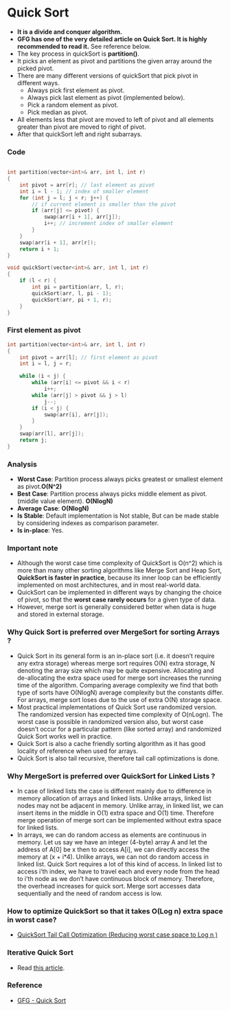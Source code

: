 # Quick Sort

-   **It is a divide and conquer algorithm.**
-   **GFG has one of the very detailed article on Quick Sort. It is highly recommended to read it.** See reference below.
-   The key process in quickSort is **partition()**.
-   It picks an element as pivot and partitions the given array around the picked pivot.
-   There are many different versions of quickSort that pick pivot in different ways.
    -   Always pick first element as pivot.
    -   Always pick last element as pivot (implemented below).
    -   Pick a random element as pivot.
    -   Pick median as pivot.
-   All elements less that pivot are moved to left of pivot and all elements greater than pivot are moved to right of pivot.
-   After that quickSort left and right subarrays.

### Code

```cpp

int partition(vector<int>& arr, int l, int r)
{
    int pivot = arr[r]; // last element as pivot
    int i = l - 1; // index of smaller element
    for (int j = l; j < r; j++) {
        // if current element is smaller than the pivot
        if (arr[j] <= pivot) {
            swap(arr[i + 1], arr[j]);
            i++; // increment index of smaller element
        }
    }
    swap(arr[i + 1], arr[r]);
    return i + 1;
}

void quickSort(vector<int>& arr, int l, int r)
{
    if (l < r) {
        int pi = partition(arr, l, r);
        quickSort(arr, l, pi - 1);
        quickSort(arr, pi + 1, r);
    }
}
```

### First element as pivot

```cpp
int partition(vector<int>& arr, int l, int r)
{
    int pivot = arr[l]; // first element as pivot
    int i = l, j = r;

    while (i < j) {
        while (arr[i] <= pivot && i < r)
            i++;
        while (arr[j] > pivot && j > l)
            j--;
        if (i < j) {
            swap(arr[i], arr[j]);
        }
    }
    swap(arr[l], arr[j]);
    return j;
}
```

### Analysis

-   **Worst Case**: Partition process always picks greatest or smallest element as pivot.**O(N^2)**
-   **Best Case**: Partition process always picks middle element as pivot.(middle value element). **O(NlogN)**
-   **Average Case**: **O(NlogN)**
-   **Is Stable**: Default implementation is Not stable, But can be made stable by considering indexes as comparison parameter.
-   **Is in-place**: Yes.

### Important note

-   Although the worst case time complexity of QuickSort is O(n^2) which is more than many other sorting algorithms like Merge Sort and Heap Sort, **QuickSort is faster in practice**, because its inner loop can be efficiently implemented on most architectures, and in most real-world data.
-   QuickSort can be implemented in different ways by changing the choice of pivot, so that the **worst case rarely occurs** for a given type of data.
-   However, merge sort is generally considered better when data is huge and stored in external storage.

### Why Quick Sort is preferred over MergeSort for sorting Arrays ?

-   Quick Sort in its general form is an in-place sort (i.e. it doesn’t require any extra storage) whereas merge sort requires O(N) extra storage, N denoting the array size which may be quite expensive. Allocating and de-allocating the extra space used for merge sort increases the running time of the algorithm. Comparing average complexity we find that both type of sorts have O(NlogN) average complexity but the constants differ. For arrays, merge sort loses due to the use of extra O(N) storage space.
-   Most practical implementations of Quick Sort use randomized version. The randomized version has expected time complexity of O(nLogn). The worst case is possible in randomized version also, but worst case doesn’t occur for a particular pattern (like sorted array) and randomized Quick Sort works well in practice.
-   Quick Sort is also a cache friendly sorting algorithm as it has good locality of reference when used for arrays.
-   Quick Sort is also tail recursive, therefore tail call optimizations is done.

### Why MergeSort is preferred over QuickSort for Linked Lists ?

-   In case of linked lists the case is different mainly due to difference in memory allocation of arrays and linked lists. Unlike arrays, linked list nodes may not be adjacent in memory. Unlike array, in linked list, we can insert items in the middle in O(1) extra space and O(1) time. Therefore merge operation of merge sort can be implemented without extra space for linked lists.
-   In arrays, we can do random access as elements are continuous in memory. Let us say we have an integer (4-byte) array A and let the address of A[0] be x then to access A[i], we can directly access the memory at (x + i\*4). Unlike arrays, we can not do random access in linked list. Quick Sort requires a lot of this kind of access. In linked list to access i’th index, we have to travel each and every node from the head to i’th node as we don’t have continuous block of memory. Therefore, the overhead increases for quick sort. Merge sort accesses data sequentially and the need of random access is low.

### How to optimize QuickSort so that it takes O(Log n) extra space in worst case?

-   [QuickSort Tail Call Optimization (Reducing worst case space to Log n )](https://www.geeksforgeeks.org/quicksort-tail-call-optimization-reducing-worst-case-space-log-n/)

### Iterative Quick Sort

-   Read [this article](https://www.geeksforgeeks.org/iterative-quick-sort/).

### Reference

-   [GFG - Quick Sort](https://www.geeksforgeeks.org/quick-sort/)
